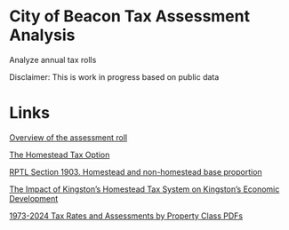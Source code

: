 # City of Beacon Tax Assessment Analysis
Analyze annual tax rolls 

Disclaimer: This is work in progress based on public data

# Links
[Overview of the assessment roll](https://www.tax.ny.gov/pubs_and_bulls/orpts/tentasmtroll.htm)

[The Homestead Tax Option](https://www.tax.ny.gov/pdf/publications/orpts/homestead.pdf)

[RPTL Section 1903. Homestead and non-homestead base proportion](https://www.tax.ny.gov/research/property/legal/localop/art19.htm)

[The Impact of Kingston’s Homestead Tax System
on Kingston’s Economic Development](https://www.townofossining.com/cms/assessment-information/106-the-impact-of-kingston-homestead-tax-final-03-25-14-jbtc/file)

[1973-2024 Tax Rates and Assessments by Property Class PDFs](https://www.dutchessny.gov/Departments/Real-Property-Tax/RPT-Tax-Rates-in-Dutchess-County.htm)

